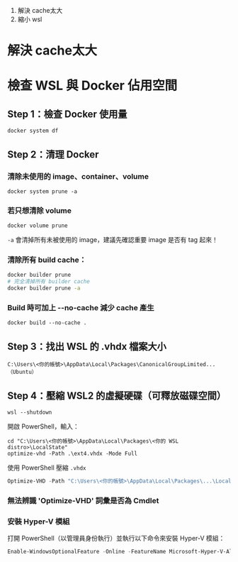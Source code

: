 1. 解決 cache太大
2. 縮小 wsl

# 解決 cache太大  
# 檢查 WSL 與 Docker 佔用空間  

## Step 1：檢查 Docker 使用量   

```
docker system df
```

## Step 2：清理 Docker   

### 清除未使用的 image、container、volume  
```
docker system prune -a
```

### 若只想清除 volume  
```
docker volume prune
```

`-a` 會清掉所有未被使用的 image，建議先確認重要 image 是否有 tag 起來！


### 清除所有 build cache：

```bash
docker builder prune
# 完全清掉所有 builder cache
docker builder prune -a
```

### Build 時可加上 --no-cache 減少 cache 產生
```
docker build --no-cache .
```

## Step 3：找出 WSL 的 .vhdx 檔案大小  
```
C:\Users\<你的帳號>\AppData\Local\Packages\CanonicalGroupLimited...（Ubuntu）
```

## Step 4：壓縮 WSL2 的虛擬硬碟（可釋放磁碟空間）  
```
wsl --shutdown
```

開啟 PowerShell，輸入：  
```
cd "C:\Users\<你的帳號>\AppData\Local\Packages\<你的 WSL distro>\LocalState"
optimize-vhd -Path .\ext4.vhdx -Mode Full
```

使用 PowerShell 壓縮 `.vhdx`  
```powershell  
Optimize-VHD -Path "C:\Users\<你的帳號>\AppData\Local\Packages\...\LocalState\ext4.vhdx" -Mode Full
```
### 無法辨識 'Optimize-VHD' 詞彙是否為 Cmdlet  
### 安裝 Hyper-V 模組
打開 PowerShell（以管理員身份執行）並執行以下命令來安裝 Hyper-V 模組：  
 ```powershell
 Enable-WindowsOptionalFeature -Online -FeatureName Microsoft-Hyper-V-All -All
 ```
